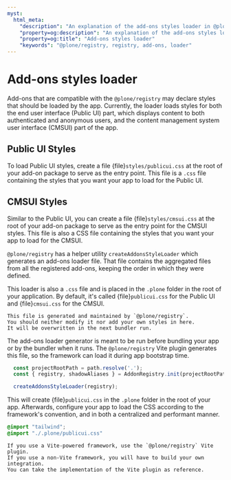 ```yaml
---
myst:
  html_meta:
    "description": "An explanation of the add-ons styles loader in @plone/registry"
    "property=og:description": "An explanation of the add-ons styles loader in @plone/registry"
    "property=og:title": "Add-ons styles loader"
    "keywords": "@plone/registry, registry, add-ons, loader"
---
```


# Add-ons styles loader

Add-ons that are compatible with the `@plone/registry` may declare styles that should be loaded by the app.
Currently, the loader loads styles for both the end user interface (Public UI) part, which displays content to both authenticated and anonymous users, and the content management system user interface (CMSUI) part of the app.

## Public UI Styles

To load Public UI styles, create a file {file}`styles/publicui.css` at the root of your add-on package to serve as the entry point.
This file is a `.css` file containing the styles that you want your app to load for the Public UI.

## CMSUI Styles

Similar to the Public UI, you can create a file {file}`styles/cmsui.css` at the root of your add-on package to serve as the entry point for the CMSUI styles.
This file is also a CSS file containing the styles that you want your app to load for the CMSUI.

`@plone/registry` has a helper utility `createAddonsStyleLoader` which generates an add-ons loader file.
That file contains the aggregated files from all the registered add-ons, keeping the order in which they were defined.

This loader is also a `.css` file and is placed in the `.plone` folder in the root of your application.
By default, it's called {file}`publicui.css` for the Public UI and {file}`cmsui.css` for the CMSUI.

```{important}
This file is generated and maintained by `@plone/registry`.
You should neither modify it nor add your own styles in here.
It will be overwritten in the next bundler run.
```

The add-ons loader generator is meant to be run before bundling your app or by the bundler when it runs.
The `@plone/registry` Vite plugin generates this file, so the framework can load it during app bootstrap time.

```js
  const projectRootPath = path.resolve('.');
  const { registry, shadowAliases } = AddonRegistry.init(projectRootPath);

  createAddonsStyleLoader(registry);
```

This will create {file}`publicui.css` in the `.plone` folder in the root of your app.
Afterwards, configure your app to load the CSS according to the framework's convention, and in both a centralized and performant manner.

```css
@import "tailwind";
@import "./.plone/publicui.css"
```

```{note}
If you use a Vite-powered framework, use the `@plone/registry` Vite plugin.
If you use a non-Vite framework, you will have to build your own integration.
You can take the implementation of the Vite plugin as reference.
```
